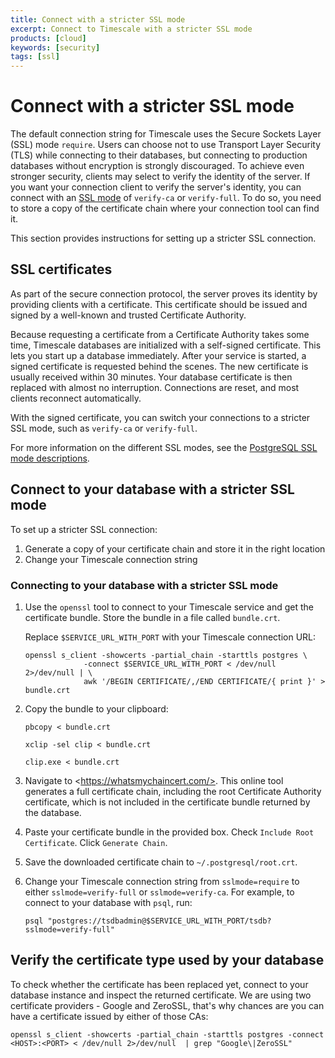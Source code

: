 ```yaml
---
title: Connect with a stricter SSL mode
excerpt: Connect to Timescale with a stricter SSL mode
products: [cloud]
keywords: [security]
tags: [ssl]
---
```


# Connect with a stricter SSL mode

The default connection string for Timescale uses the Secure Sockets Layer (SSL) mode `require`.
Users can choose not to use Transport Layer Security (TLS) while connecting to their databases, but connecting to production databases without encryption is strongly discouraged. To
achieve even stronger security, clients may select to verify the identity of the
server. If you want your connection client to verify the server's identity, you
can connect with an [SSL mode][ssl-modes] of `verify-ca` or `verify-full`. To
do so, you need to store a copy of the certificate chain where your connection
tool can find it.

This section provides instructions for setting up a stricter SSL connection.

## SSL certificates

As part of the secure connection protocol, the server proves its identity by
providing clients with a certificate. This certificate should be issued and
signed by a well-known and trusted Certificate Authority.

Because requesting a certificate from a Certificate Authority takes some time,
Timescale databases are initialized with a self-signed certificate. This
lets you start up a database immediately. After your service is started, a
signed certificate is requested behind the scenes. The new certificate is
usually received within 30 minutes. Your database certificate is then replaced
with almost no interruption. Connections are reset, and most clients reconnect
automatically.

With the signed certificate, you can switch your connections to a stricter SSL
mode, such as `verify-ca` or `verify-full`.

For more information on the different SSL modes, see the [PostgreSQL SSL mode
descriptions][ssl-modes].

## Connect to your database with a stricter SSL mode

To set up a stricter SSL connection:

1.  Generate a copy of your certificate chain and store it in the right location
1.  Change your Timescale connection string

<Procedure>

### Connecting to your database with a stricter SSL mode

1.  Use the `openssl` tool to connect to your Timescale service and get
    the certificate bundle. Store the bundle in a file called `bundle.crt`.

    Replace `$SERVICE_URL_WITH_PORT` with your Timescale connection URL:

    ```shell
    openssl s_client -showcerts -partial_chain -starttls postgres \
                 -connect $SERVICE_URL_WITH_PORT < /dev/null 2>/dev/null | \
                 awk '/BEGIN CERTIFICATE/,/END CERTIFICATE/{ print }' > bundle.crt
    ```

1.  Copy the bundle to your clipboard:

    <Terminal>

    <tab label="MacOS">

    ```shell
    pbcopy < bundle.crt
    ```

    </tab>

    <tab label="Linux">

    ```shell
    xclip -sel clip < bundle.crt
    ```

    </tab>

    <tab label="Windows">

    ```shell
    clip.exe < bundle.crt
    ```

    </tab>

    </Terminal>

1.  Navigate to \<https://whatsmychaincert.com/>. This online tool generates a
    full certificate chain, including the root Certificate Authority certificate, which is not
    included in the certificate bundle returned by the database.

1.  Paste your certificate bundle in the provided box.
    Check `Include Root Certificate`. Click `Generate Chain`.

1.  Save the downloaded certificate chain to `~/.postgresql/root.crt`.

1.  Change your Timescale connection string from `sslmode=require` to
    either `sslmode=verify-full` or `sslmode=verify-ca`. For example, to
    connect to your database with `psql`, run:

    ```shell
    psql "postgres://tsdbadmin@$SERVICE_URL_WITH_PORT/tsdb?sslmode=verify-full"
    ```

</Procedure>

## Verify the certificate type used by your database

To check whether the certificate has been replaced yet, connect to your
database instance and inspect the returned certificate. We are using two
certificate providers - Google and ZeroSSL, that's why chances are you can have
a certificate issued by either of those CAs:

```shell
openssl s_client -showcerts -partial_chain -starttls postgres -connect <HOST>:<PORT> < /dev/null 2>/dev/null  | grep "Google\|ZeroSSL"
```

[ssl-modes]: https://www.postgresql.org/docs/current/libpq-ssl.html#LIBPQ-SSL-SSLMODE-STATEMENTS
